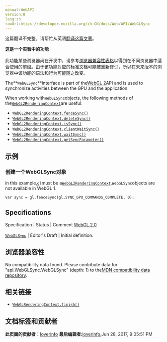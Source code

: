 ```yaml
---
manual:WebAPI
version:0
lang:zh
rawUrl:https://developer.mozilla.org/zh-CN/docs/Web/API/WebGLSync
---
```




这篇翻译不完整。请帮忙从英语[翻译这篇文章](%20899 "")。






**这是一个实验中的功能**<br></br>此功能某些浏览器尚在开发中，请参考[浏览器兼容性表格](%20901 "")以得到在不同浏览器中适合使用的前缀。由于该功能对应的标准文档可能被重新修订，所以在未来版本的浏览器中该功能的语法和行为可能随之改变。





The**`WebGLSync`**interface is part of the[WebGL 2](%9901 "")API and is used to synchronize activities between the GPU and the application.



When working with`WebGLSync`objects, the following methods of the[`WebGL2RenderingContext`](%3290 "WebGL2RenderingContext 接口在底层使用了OpenGL ES 3.0 为 HTML 的 <canvas> 元素提供了绘图上下文。")are useful:


* [`WebGL2RenderingContext.fenceSync()`](%20295 "此页面仍未被本地化, 期待您的翻译!")
* [`WebGL2RenderingContext.deleteSync()`](%20298 "此页面仍未被本地化, 期待您的翻译!")
* [`WebGL2RenderingContext.isSync()`](%20296 "此页面仍未被本地化, 期待您的翻译!")
* [`WebGL2RenderingContext.clientWaitSync()`](%20300 "此页面仍未被本地化, 期待您的翻译!")
* [`WebGL2RenderingContext.waitSync()`](%20302 "此页面仍未被本地化, 期待您的翻译!")
* [`WebGL2RenderingContext.getSyncParameter()`](%20304 "此页面仍未被本地化, 期待您的翻译!")

## 示例<a name="示例"></a>

### 创建一个WebGLSync对象<a name="创建一个WebGLSync对象"></a>


in this example,`gl`must be a[`WebGL2RenderingContext`](%3290 "WebGL2RenderingContext 接口在底层使用了OpenGL ES 3.0 为 HTML 的 <canvas> 元素提供了绘图上下文。").`WebGLSync`objects are not available in WebGL 1.


```
var sync = gl.fenceSync(gl.SYNC_GPU_COMMANDS_COMPLETE, 0);
```

## Specifications<a name="Specifications"></a>
Specification | Status | Comment 
[WebGL 2.0<br></br><small>WebGLSync</small>](%20909 "") | Editor&#39;s Draft | Initial definition. 


## 浏览器兼容性<a name="浏览器兼容性"></a>


No compatibility data found. Please contribute data for &quot;api.WebGLSync.WebGLSync&quot; (depth: 1) to the[MDN compatibility data repository](%3344 "").


## 相关链接<a name="相关链接"></a>

* [`WebGLRenderingContext.finish()`](%20758 "此页面仍未被本地化, 期待您的翻译!")



## 文档标签和贡献者
**此页面的贡献者：**[loverinfo](%20528 "")
**最后编辑者:**[loverinfo](%20528 ""),<time>Jun 28, 2017, 9:05:51 PM</time>


